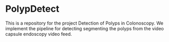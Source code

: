 # PolypDetect
This is a repository for the project Detection of Polyps in Colonoscopy. We implement the pipeline for detecting segmenting the polyps from the video capsule endoscopy video feed.
